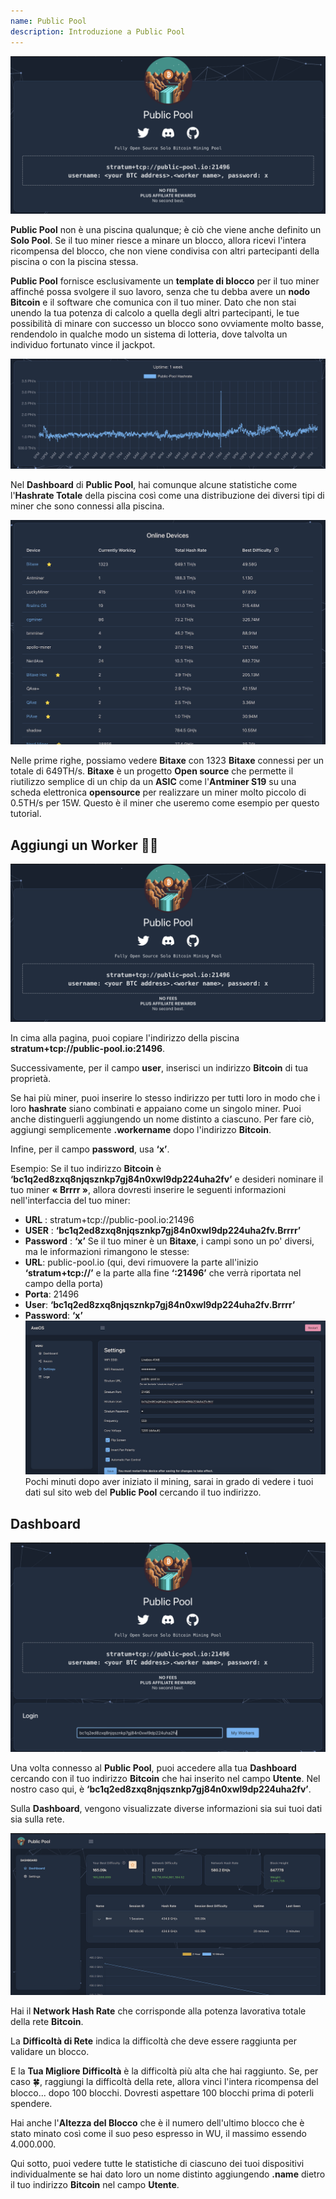 ```yaml
---
name: Public Pool
description: Introduzione a Public Pool
---
```


![signup](assets/cover.webp)

**Public Pool** non è una piscina qualunque; è ciò che viene anche definito un **Solo Pool**. Se il tuo miner riesce a minare un blocco, allora ricevi l'intera ricompensa del blocco, che non viene condivisa con altri partecipanti della piscina o con la piscina stessa.

**Public Pool** fornisce esclusivamente un **template di blocco** per il tuo miner affinché possa svolgere il suo lavoro, senza che tu debba avere un **nodo Bitcoin** e il software che comunica con il tuo miner. Dato che non stai unendo la tua potenza di calcolo a quella degli altri partecipanti, le tue possibilità di minare con successo un blocco sono ovviamente molto basse, rendendolo in qualche modo un sistema di lotteria, dove talvolta un individuo fortunato vince il jackpot.

![signup](assets/1.webp)

Nel **Dashboard** di **Public Pool**, hai comunque alcune statistiche come l'**Hashrate Totale** della piscina così come una distribuzione dei diversi tipi di miner che sono connessi alla piscina.

![signup](assets/2.webp)

Nelle prime righe, possiamo vedere **Bitaxe** con 1323 **Bitaxe** connessi per un totale di 649TH/s. **Bitaxe** è un progetto **Open source** che permette il riutilizzo semplice di un chip da un **ASIC** come l'**Antminer S19** su una scheda elettronica **opensource** per realizzare un miner molto piccolo di 0.5TH/s per 15W. Questo è il miner che useremo come esempio per questo tutorial.

## Aggiungi un **Worker** 👷‍♂️

![signup](assets/cover.webp)

In cima alla pagina, puoi copiare l'indirizzo della piscina **stratum+tcp://public-pool.io:21496**.

Successivamente, per il campo **user**, inserisci un indirizzo **Bitcoin** di tua proprietà.

Se hai più miner, puoi inserire lo stesso indirizzo per tutti loro in modo che i loro **hashrate** siano combinati e appaiano come un singolo miner. Puoi anche distinguerli aggiungendo un nome distinto a ciascuno. Per fare ciò, aggiungi semplicemente **.workername** dopo l'indirizzo **Bitcoin**.

Infine, per il campo **password**, usa **‘x’**.

Esempio: Se il tuo indirizzo **Bitcoin** è **‘bc1q2ed8zxq8njqsznkp7gj84n0xwl9dp224uha2fv’** e desideri nominare il tuo miner **« Brrrr »**, allora dovresti inserire le seguenti informazioni nell'interfaccia del tuo miner:

- **URL** : stratum+tcp://public-pool.io:21496
- **USER** : **‘bc1q2ed8zxq8njqsznkp7gj84n0xwl9dp224uha2fv.Brrrr’**
- **Password** : **‘x’**
Se il tuo miner è un **Bitaxe**, i campi sono un po' diversi, ma le informazioni rimangono le stesse:
- **URL**: public-pool.io (qui, devi rimuovere la parte all'inizio **‘stratum+tcp://’** e la parte alla fine **‘:21496’** che verrà riportata nel campo della porta)
- **Porta**: 21496
- **User**: **‘bc1q2ed8zxq8njqsznkp7gj84n0xwl9dp224uha2fv.Brrrr’**
- **Password**: **‘x’**
![signup](assets/3.webp)
Pochi minuti dopo aver iniziato il mining, sarai in grado di vedere i tuoi dati sul sito web del **Public Pool** cercando il tuo indirizzo.

## Dashboard

![signup](assets/4.webp)

Una volta connesso al **Public Pool**, puoi accedere alla tua **Dashboard** cercando con il tuo indirizzo **Bitcoin** che hai inserito nel campo **Utente**. Nel nostro caso qui, è **‘bc1q2ed8zxq8njqsznkp7gj84n0xwl9dp224uha2fv’**.

Sulla **Dashboard**, vengono visualizzate diverse informazioni sia sui tuoi dati sia sulla rete.

![signup](assets/5.webp)

Hai il **Network Hash Rate** che corrisponde alla potenza lavorativa totale della rete **Bitcoin**.

La **Difficoltà di Rete** indica la difficoltà che deve essere raggiunta per validare un blocco.

E la **Tua Migliore Difficoltà** è la difficoltà più alta che hai raggiunto. Se, per caso 🍀, raggiungi la difficoltà della rete, allora vinci l'intera ricompensa del blocco... dopo 100 blocchi. Dovresti aspettare 100 blocchi prima di poterli spendere.

Hai anche l'**Altezza del Blocco** che è il numero dell'ultimo blocco che è stato minato così come il suo peso espresso in WU, il massimo essendo 4.000.000.

Qui sotto, puoi vedere tutte le statistiche di ciascuno dei tuoi dispositivi individualmente se hai dato loro un nome distinto aggiungendo **.name** dietro il tuo indirizzo **Bitcoin** nel campo **Utente**.